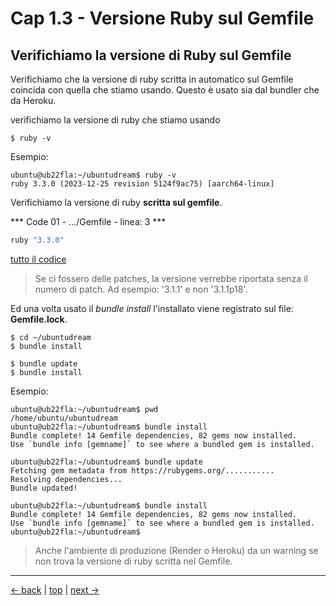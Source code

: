 # <a name="top"></a> Cap 1.3 - Versione Ruby sul Gemfile



## Verifichiamo la versione di Ruby sul Gemfile

Verifichiamo che la versione di ruby scritta in automatico sul Gemfile coincida con quella che stiamo usando.
Questo è usato sia dal bundler che da Heroku.

verifichiamo la versione di ruby che stiamo usando

```shell
$ ruby -v
```

Esempio:

```shell
ubuntu@ub22fla:~/ubuntudream$ ruby -v
ruby 3.3.0 (2023-12-25 revision 5124f9ac75) [aarch64-linux]
```

Verifichiamo la versione di ruby **scritta sul gemfile**.

*** Code 01 - .../Gemfile - linea: 3 ***

```ruby
ruby "3.3.0"
```

[tutto il codice](https://github.com/flaviobordonidev/leanpubabrandnewcms/blob/master/ubuntudream/01-new_app/03_01-gemfile.rb)

> Se ci fossero delle patches, la versione verrebbe riportata senza il numero di patch. Ad esempio: '3.1.1' e non '3.1.1p18'.

Ed una volta usato il *bundle install* l'installato viene registrato sul file: **Gemfile.lock**.

```shell
$ cd ~/ubuntudream
$ bundle install

$ bundle update
$ bundle install
```

Esempio:

```shell
ubuntu@ub22fla:~/ubuntudream$ pwd
/home/ubuntu/ubuntudream
ubuntu@ub22fla:~/ubuntudream$ bundle install
Bundle complete! 14 Gemfile dependencies, 82 gems now installed.
Use `bundle info [gemname]` to see where a bundled gem is installed.

ubuntu@ub22fla:~/ubuntudream$ bundle update
Fetching gem metadata from https://rubygems.org/...........
Resolving dependencies...
Bundle updated!

ubuntu@ub22fla:~/ubuntudream$ bundle install
Bundle complete! 14 Gemfile dependencies, 82 gems now installed.
Use `bundle info [gemname]` to see where a bundled gem is installed.
ubuntu@ub22fla:~/ubuntudream$ 
```

> Anche l'ambiente di produzione (Render o Heroku) da un warning se non trova la versione di ruby scritta nel Gemfile.



---

[<- back](https://github.com/flaviobordonidev/leanpubabrandnewcms/blob/master/ubuntudream/01-new_app/01_00-new_app-it.md)
 | [top](#top) |
[next ->](https://github.com/flaviobordonidev/leanpubabrandnewcms/blob/master/ubuntudream/01-new_app/03_00-gemfile_ruby_version.md)
